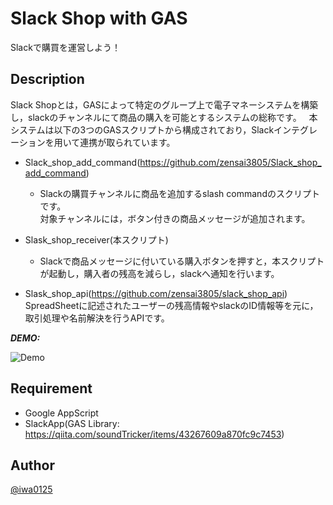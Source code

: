 # Slack Shop with GAS
Slackで購買を運営しよう！

## Description
Slack Shopとは，GASによって特定のグループ上で電子マネーシステムを構築し，slackのチャンネルにて商品の購入を可能とするシステムの総称です。  
本システムは以下の3つのGASスクリプトから構成されており，Slackインテグレーションを用いて連携が取られています。

- Slack_shop_add_command(https://github.com/zensai3805/Slack_shop_add_command)  
  - Slackの購買チャンネルに商品を追加するslash commandのスクリプトです。  
対象チャンネルには，ボタン付きの商品メッセージが追加されます。  

- Slask_shop_receiver(本スクリプト)  
  - Slackで商品メッセージに付いている購入ボタンを押すと，本スクリプトが起動し，購入者の残高を減らし，slackへ通知を行います。  

- Slask_shop_api(https://github.com/zensai3805/slack_shop_api)  
SpreadSheetに記述されたユーザーの残高情報やslackのID情報等を元に，取引処理や名前解決を行うAPIです。  

***DEMO:***

![Demo](https://camo.qiitausercontent.com/89f1c06c3154c3229be8e1c2f2b6f836eea82b44/68747470733a2f2f71696974612d696d6167652d73746f72652e73332e616d617a6f6e6177732e636f6d2f302f3231313232352f30356530333736342d613461382d383631632d313132622d3634306634643538373162372e6a706567)

## Requirement

- Google AppScript
- SlackApp(GAS Library: https://qiita.com/soundTricker/items/43267609a870fc9c7453)

## Author

[@iwa0125](https://twitter.com/iwa0125)
